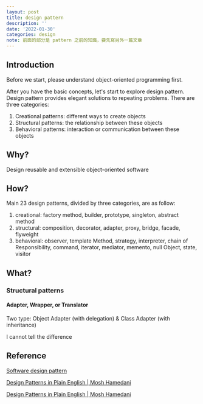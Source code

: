 ```yaml
---
layout: post
title: design pattern
description: ''
date: '2022-01-30'
categories: design
note: 前面的部分是 pattern 之前的知識，要先寫另外一篇文章
---
```


## Introduction

Before we start, please understand object-oriented programming first.

After you have the basic concepts, let's start to explore design pattern. Design pattern provides elegant solutions to repeating problems. There are three categories:

1. Creational patterns: different ways to create objects
2. Structural patterns: the relationship between these objects
3. Behavioral patterns: interaction or communication between these objects

## Why?

Design reusable and extensible object-oriented software

## How?

Main 23 design patterns, divided by three categories, are as follow:

1. creational: factory method, builder, prototype, singleton, abstract method
2. structural: composition, decorator, adapter, proxy, bridge, facade, flyweight
3. behavioral: observer, template Method, strategy, interpreter, chain of Responsibility, command, iterator, mediator, memento, null Object, state, visitor

## What?

### Structural patterns

#### Adapter, Wrapper, or Translator

Two type: Object Adapter (with delegation) & Class Adapter (with inheritance)

I cannot tell the difference

## Reference

[Software design pattern](https://en.wikipedia.org/wiki/Software_design_pattern)

[Design Patterns in Plain English | Mosh Hamedani](https://www.youtube.com/watch?v=NU_1StN5Tkk)

[Design Patterns in Plain English | Mosh Hamedani](https://www.youtube.com/watch?v=NU_1StN5Tkk&t=578s)
